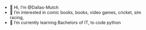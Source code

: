 - 👋 Hi, I’m @Dallas-Mutch
- 👀 I’m interested in comic books, books, video games, cricket, sim racing,
- 🌱 I’m currently learning Bachelors of IT, to code python

<!---
Dallas-Mutch/Dallas-Mutch is a ✨ special ✨ repository because its `README.md` (this file) appears on your GitHub profile.
You can click the Preview link to take a look at your changes.
--->
